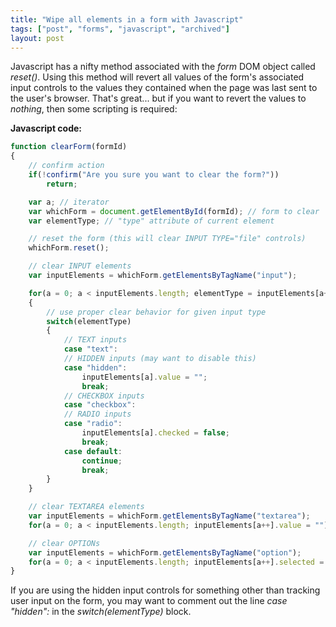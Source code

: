 ```yaml
---
title: "Wipe all elements in a form with Javascript"
tags: ["post", "forms", "javascript", "archived"]
layout: post
---
```


Javascript has a nifty method associated with the
_form_ DOM object called _reset()_. Using this method will revert all
values of the form's associated input controls to the values they
contained when the page was last sent to the user's browser. That's
great... but if you want to revert the values to _nothing_, then some
scripting is required:<!--more-->

**Javascript code:**

```js
function clearForm(formId)
{
	// confirm action
	if(!confirm("Are you sure you want to clear the form?"))
		return;

	var a; // iterator
	var whichForm = document.getElementById(formId); // form to clear
	var elementType; // "type" attribute of current element

	// reset the form (this will clear INPUT TYPE="file" controls)
	whichForm.reset();

	// clear INPUT elements
	var inputElements = whichForm.getElementsByTagName("input");

	for(a = 0; a < inputElements.length; elementType = inputElements[a++].attributes.getNamedAttribute("type"))
	{
		// use proper clear behavior for given input type
		switch(elementType)
		{
			// TEXT inputs
			case "text":
			// HIDDEN inputs (may want to disable this)
			case "hidden":
				inputElements[a].value = "";
				break;
			// CHECKBOX inputs
			case "checkbox":
			// RADIO inputs
			case "radio":
				inputElements[a].checked = false;
				break;
			case default:
				continue;
				break;
		}
	}

	// clear TEXTAREA elements
	var inputElements = whichForm.getElementsByTagName("textarea");
	for(a = 0; a < inputElements.length; inputElements[a++].value = "");

	// clear OPTIONs
	var inputElements = whichForm.getElementsByTagName("option");
	for(a = 0; a < inputElements.length; inputElements[a++].selected = false);
}
```

If you are using the hidden input controls for something other than
tracking user input on the form, you may want to comment out the line
_case "hidden":_ in the _switch(elementType)_ block.

